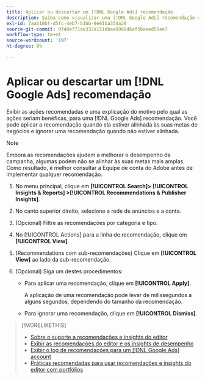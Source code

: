 ```yaml
---
title: Aplicar ou descartar um [!DNL Google Ads] recomendação
description: Saiba como visualizar uma [!DNL Google Ads] recomendação e como aplicar ou rejeitar a recomendação.
exl-id: 7aab10bf-d5fc-4eb7-b1bb-9e61ba354a29
source-git-commit: 0f40e771ae332a151dbae6968d6af5baaed55ee7
workflow-type: tm+mt
source-wordcount: '197'
ht-degree: 0%

---
```


# Aplicar ou descartar um [!DNL Google Ads] recomendação

Exibir as ações recomendadas e uma explicação do motivo pelo qual as ações seriam benéficas, para uma [!DNL Google Ads] recomendação. Você pode aplicar a recomendação quando ela estiver alinhada às suas metas de negócios e ignorar uma recomendação quando não estiver alinhada.

>[!NOTE]
>
>Embora as recomendações ajudem a melhorar o desempenho da campanha, algumas podem não se alinhar às suas metas mais amplas. Como resultado, é melhor consultar a Equipe de conta do Adobe antes de implementar qualquer recomendação.

1. No menu principal, clique em **[!UICONTROL Search]> [!UICONTROL Insights & Reports] >[!UICONTROL Recommendations & Publisher Insights]**.

1. No canto superior direito, selecione a rede de anúncios e a conta.

1. (Opcional) Filtre as recomendações por categoria e tipo.

1. No [!UICONTROL Actions] para a linha de recomendação, clique em **[!UICONTROL View]**.

1. (Recommendations com sub-recomendações) Clique em **[!UICONTROL View]** ao lado da sub-recomendação.

1. (Opcional) Siga um destes procedimentos:

   * Para aplicar uma recomendação, clique em **[!UICONTROL Apply]**.

     A aplicação de uma recomendação pode levar de milissegundos a alguns segundos, dependendo do tamanho da recomendação.

   * Para ignorar uma recomendação, clique em **[!UICONTROL Dismiss]**.

>[!MORELIKETHIS]
>
>* [Sobre o suporte a recomendações e insights do editor](recommendation-support.md)
>* [Exibir as recomendações do editor e os insights de desempenho](recommendation-view.md)
>* [Exibir o log de recomendações para um [!DNL Google Ads] account](google-recommendation-view-log.md)
>* [Práticas recomendadas para usar recomendações e insights do editor com portfólios](recommendation-best-practices.md)
